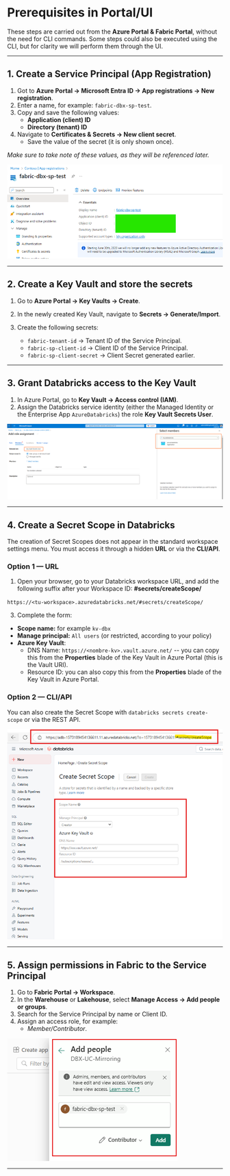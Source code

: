 # Prerequisites in Portal/UI

These steps are carried out from the **Azure Portal & Fabric Portal**, without the need for CLI commands. Some steps could also be executed using the CLI, but for clarity we will perform them through the UI.

---

## 1. Create a Service Principal (App Registration)

1. Got to **Azure Portal → Microsoft Entra ID → App registrations → New registration**.  
2. Enter a name, for example: `fabric-dbx-sp-test`.  
3. Copy and save the following values:  
   - **Application (client) ID**  
   - **Directory (tenant) ID**  
4. Navigate to **Certificates & Secrets → New client secret**.  
   - Save the value of the secret (it is only shown once).
  
*Make sure to take note of these values, as they will be referenced later.*


![SP](../assets/img/dbx-fabric-1.png)

---

## 2. Create a Key Vault and store the secrets

1. Go to **Azure Portal → Key Vaults → Create**.  
2. In the newly created Key Vault, navigate to **Secrets → Generate/Import**.  
3. Create the following secrets:
   
   - `fabric-tenant-id` → Tenant ID of the Service Principal.  
   - `fabric-sp-client-id` → Client ID of the Service Principal.  
   - `fabric-sp-client-secret` → Client Secret generated earlier.
  
---

## 3. Grant Databricks access to the Key Vault

1. In Azure Portal, go to **Key Vault → Access control (IAM)**.  
2. Assign the Databricks service identity (either the Managed Identity or the Enterprise App `AzureDatabricks`) the role **Key Vault Secrets User**.

![SP](../assets/img/dbx-fabric-0.png)

---

## 4. Create a Secret Scope in Databricks

The creation of Secret Scopes does not appear in the standard workspace settings menu.
You must access it through a hidden **URL** or via the **CLI/API**.

### Option 1 — URL
1. Open your browser, go to your Databricks workspace URL, and add the following suffix after your Workspace ID: **#secrets/createScope/**

`https://<tu-workspace>.azuredatabricks.net/#secrets/createScope/`

3. Complete the form:  
- **Scope name:** for example `kv-dbx`  
- **Manage principal:** `All users` (or restricted, according to your policy)  
- **Azure Key Vault**:  
  - DNS Name: `https://<nombre-kv>.vault.azure.net/`  -- you can copy this from the **Properties** blade of the Key Vault in Azure Portal (this is the Vault URI).
  - Resource ID: you can also copy this from the **Properties** blade of the Key Vault in Azure Portal.

### Option 2 — CLI/API
You can also create the Secret Scope with `databricks secrets create-scope` or via the REST API.  

![SP](../assets/img/dbx-scope.png)

---

## 5. Assign permissions in Fabric to the Service Principal

1. Go to **Fabric Portal → Workspace**.  
2. In the **Warehouse** or **Lakehouse**, select **Manage Access → Add people or groups**.  
3. Search for the Service Principal by name or Client ID.  
4. Assign an access role, for example:  
   -  *Member/Contributor*.  
   
![SP](../assets/img/dbx-fabric-2.png)


---

